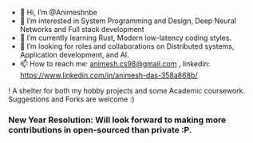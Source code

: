- 👋 Hi, I’m @Animeshnbe
- 👀 I’m interested in System Programming and Design, Deep Neural Networks and Full stack development
- 🌱 I’m currently learning Rust, Modern low-latency coding styles.
- 💞️ I’m looking for roles and collaborations on Distributed systems, Application development, and AI.
- 📫 How to reach me: animesh.cs98@gmail.com , linkedin: https://www.linkedin.com/in/animesh-das-358a868b/

! A shelter for both my hobby projects and some Academic coursework. Suggestions and Forks are welcome :)

### New Year Resolution: Will look forward to making more contributions in open-sourced than private :P.
<!---
Animeshnbe/Animeshnbe is a ✨ special ✨ repository because its `README.md` (this file) appears on your GitHub profile.
You can click the Preview link to take a look at your changes.
--->
